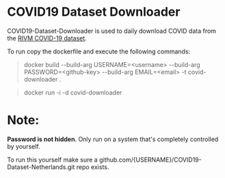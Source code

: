 # COVID19 Dataset Downloader

COVID19-Dataset-Downloader is used to daily download COVID data from the [RIVM COVID-19 dataset](https://data.rivm.nl/covid-19/).

To run copy the dockerfile and execute the following commands:


>docker build --build-arg USERNAME=\<username> --build-arg PASSWORD=\<github-key> --build-arg EMAIL=\<email> -t covid-downloader .
  
>docker run -i -d covid-downloader

# Note:

**Password is not hidden**. Only run on a system that's completely controlled by yourself.

To run this yourself make sure a github.com/{USERNAME}/COVID19-Dataset-Netherlands.git repo exists.
